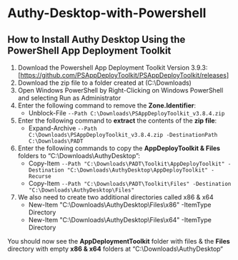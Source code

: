 # Authy-Desktop-with-Powershell


## How to Install Authy Desktop Using the PowerShell App Deployment Toolkit
1. Download the Powershell App Deployment Toolkit Version 3.9.3:
       [https://github.com/PSAppDeployToolkit/PSAppDeployToolkit/releases]
2. Download the zip file to a folder created at (C:\Downloads)
3. Open Windows PowerShell by Right-Clicking on Windows PowerShell and selecting Run as Administrator
4. Enter the following command to remove the **Zone.Identifier**:
      -  Unblock-File `--Path C:\Downloads\PSAppDeployToolkit_v3.8.4.zip`
5. Enter the following command to **extract** the contents of the **zip file**:
      -  Expand-Archive `--Path C:\Downloads\PSAppDeployToolkit_v3.8.4.zip -DestinationPath C:\Downloads\PADT`
6. Enter the following commands to copy the **AppDeployToolkit & Files** folders to “C:\Downloads\AuthyDesktop”:
      -  Copy-Item `--Path "C:\Downloads\PADT\Toolkit\AppDeployToolkit" -Destination "C:\Downloads\AuthyDesktop\AppDeployToolkit" -Recurse`
      -  Copy-Item `--Path "C:\Downloads\PADT\Toolkit\Files" -Destination "C:\Downloads\AuthyDesktop\Files"`
7. We also need to create two additional directories called x86 & x64
      -  New-Item "C:\Downloads\AuthyDesktop\Files\x86" -ItemType Directory
      -  New-Item "C:\Downloads\AuthyDesktop\Files\x64" -ItemType Directory
  
You should now see the **AppDeploymentToolkit** folder with files & the **Files** directory with empty **x86 & x64** folders at “C:\Downloads\AuthyDesktop“
